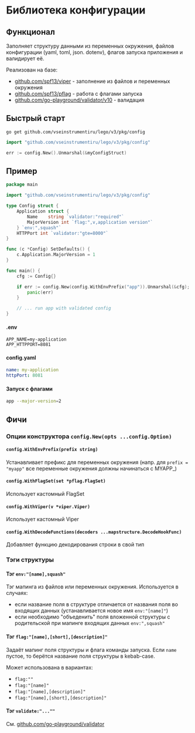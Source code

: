 # Библиотека конфигурации

## Функционал

Заполняет структуру данными из переменных окружения, файлов конфигурации (yaml, toml, json. dotenv), флагов запуска
приложения и валидирует её.

Реализован на базе:

- [github.com/spf13/viper](https://github.com/spf13/viper) - заполнение из файлов и переменных окружения
- [github.com/spf13/pflag](https://github.com/spf13/pflag) - работа с флагами запуска
- [github.com/go-playground/validator/v10](https://github.com/go-playground/validator) - валидация

## Быстрый старт

```shell
go get github.com/vseinstrumentiru/lego/v3/pkg/config
```

```go
import "github.com/vseinstrumentiru/lego/v3/pkg/config"
```

```go
err := config.New().Unmarshal(&myConfigStruct)
```

## Пример

```go
package main

import "github.com/vseinstrumentiru/lego/v3/pkg/config"

type Config struct {
    Application struct {
        Name    string `validator:"required"`
        MajorVersion int `flag:",v,application version"`
    } `env:",squash"`
    HTTPPort int `validator:"gte=8000"`
}

func (c *Config) SetDefaults() {
    c.Application.MajorVersion = 1
}

func main() {
    cfg := Config{}

    if err := config.New(config.WithEnvPrefix("app")).Unmarshal(&cfg); err != nil {
		panic(err)
    }

	// ... run app with validated config
}
```

#### .env
```.env
APP_NAME=my-application
APP_HTTPPORT=8081
```

#### config.yaml
```yaml
name: my-application
httpPort: 8081
```

#### Запуск с флагами
```bash
app --major-version=2
```

## Фичи
### Опции конструктора `config.New(opts ...config.Option)`

#### `config.WithEnvPrefix(prefix string)`

Устанавливает префикс для переменных окружения (напр. для `prefix = "myapp"` все переменные окружения
должны начинаться с MYAPP_)

#### `config.WithFlagSet(set *pflag.FlagSet)`

Использует кастомный FlagSet

#### `config.WithViper(v *viper.Viper)`

Использует кастомный Viper

#### `config.WithDecodeFunctions(decoders ...mapstructure.DecodeHookFunc)`

Добавляет функцию декодирования строки в свой тип

### Тэги структуры

#### Тэг `env:"[name],squash"`

Тэг мапинга из файлов или переменных окружения. Используется в случаях:
- если название поля в структуре отличается от названия поля во входящих данных (устанавливается новое имя `env:"[name]"`)
- если необходимо "объеденить" поля вложенной структуры с родительской при мапинге входящих данных `env:",squash"`

#### Тэг `flag:"[name],[short],[description]"`

Задаёт мапинг поля структуры и флага команды запуска.
Если `name` пустое, то берётся название поля структуры в kebab-case.

Может использована в вариантах:
- `flag:""`
- `flag:"[name]"`
- `flag:"[name],[description]"`
- `flag:"[name],[short],[description]"`

#### Тэг `validate:"...""`

См. [github.com/go-playground/validator](https://github.com/go-playground/validator)


